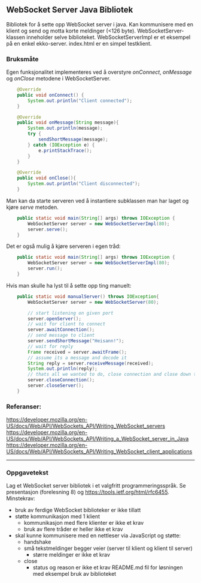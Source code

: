 ## WebSocket Server Java Bibliotek

Bibliotek for å sette opp WebSocket server i java. Kan kommunisere med en klient og send og motta korte meldinger (<126 byte).
WebSocketServer-klassen inneholder selve biblioteket. WebSocketServerImpl er et eksempel på en enkel ekko-server. index.html er en simpel testklient.

### Bruksmåte

Egen funksjonalitet implementeres ved å overstyre *onConnect*, *onMessage* og *onClose* metodene i WebSocketServer.
```java
    @Override
    public void onConnect() {
        System.out.println("Client connected");
    }

    @Override
    public void onMessage(String message){
        System.out.println(message);
        try {
            sendShortMessage(message);
        } catch (IOException e) {
            e.printStackTrace();
        }
    }

    @Override
    public void onClose(){
        System.out.println("Client disconnected");
    }
```

Man kan da starte serveren ved å instantiere subklassen man har laget og kjøre *serve* metoden.
```java
    public static void main(String[] args) throws IOException {
        WebSocketServer server = new WebSocketServerImpl(80);
        server.serve();
    }
```

Det er også mulig å kjøre serveren i egen tråd:
```java
    public static void main(String[] args) throws IOException {
        WebSocketServer server = new WebSocketServerImpl(80);
        server.run();
    }
```

Hvis man skulle ha lyst til å sette opp ting manuelt:
```java
    public static void manualServer() throws IOException{
        WebSocketServer server = new WebSocketServer(80);

        // start listening on given port
        server.openServer();
        // wait for client to connect
        server.awaitConnection();
        // send message to client
        server.sendShortMessage("Heisann!");
        // wait for reply
        Frame received = server.awaitFrame();
        // assume its a message and decode it
        String reply = server.receiveMessage(received);
        System.out.println(reply);
        // thats all we wanted to do, close connection and close down the server
        server.closeConnection();
        server.closeServer();
    }
```




### Referanser:
  https://developer.mozilla.org/en-US/docs/Web/API/WebSockets_API/Writing_WebSocket_servers
  https://developer.mozilla.org/en-US/docs/Web/API/WebSockets_API/Writing_a_WebSocket_server_in_Java
  https://developer.mozilla.org/en-US/docs/Web/API/WebSockets_API/Writing_WebSocket_client_applications

---

### Oppgavetekst

Lag et WebSocket server bibliotek i et valgfritt programmeringsspråk. Se presentasjon (forelesning 8) og https://tools.ietf.org/html/rfc6455. Minstekrav:

- bruk av ferdige WebSocket biblioteker er ikke tillatt
- støtte kommunikasjon med 1 klient
  - kommunikasjon med flere klienter er ikke et krav
  - bruk av flere tråder er heller ikke et krav
- skal kunne kommunisere med en nettleser via JavaScript og støtte:
   - handshake
   - små tekstmeldinger begger veier (server til klient og klient til server)
      - større meldinger er ikke et krav
    - close
      - status og reason er ikke et krav
README.md fil for løsningen med eksempel bruk av biblioteket


